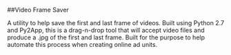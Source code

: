 ##Video Frame Saver

A utility to help save the first and last frame of videos. Built using Python 2.7 and Py2App, this is a drag-n-drop 
tool that will accept video files and produce a .jpg of the first and last frame. Built for the purpose to help 
automate this process when creating online ad units.